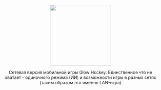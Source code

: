 <div align="center">
<img src="https://github.com/user-attachments/assets/92c13ea6-ade8-4af3-8092-667c35165330" width="200" heigth="1080"/>

Сетевая версия мобильной игры Glow Hockey. Единственное что не хватает - одиночного режима (ИИ) и возможности игры в разных сетях (таким образом это именно LAN-игра)
